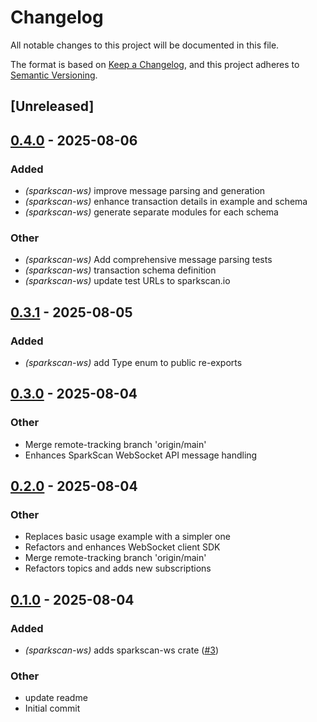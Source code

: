 # Changelog

All notable changes to this project will be documented in this file.

The format is based on [Keep a Changelog](https://keepachangelog.com/en/1.0.0/),
and this project adheres to [Semantic Versioning](https://semver.org/spec/v2.0.0.html).

## [Unreleased]

## [0.4.0](https://github.com/flashnetxyz/sparkscan-rs/compare/sparkscan-ws_v0.3.1...sparkscan-ws_v0.4.0) - 2025-08-06

### Added

- *(sparkscan-ws)* improve message parsing and generation
- *(sparkscan-ws)* enhance transaction details in example and schema
- *(sparkscan-ws)* generate separate modules for each schema

### Other

- *(sparkscan-ws)* Add comprehensive message parsing tests
- *(sparkscan-ws)* transaction schema definition
- *(sparkscan-ws)* update test URLs to sparkscan.io

## [0.3.1](https://github.com/flashnetxyz/sparkscan-rs/compare/sparkscan-ws_v0.3.0...sparkscan-ws_v0.3.1) - 2025-08-05

### Added

- *(sparkscan-ws)* add Type enum to public re-exports

## [0.3.0](https://github.com/flashnetxyz/sparkscan-rs/compare/sparkscan-ws_v0.2.0...sparkscan-ws_v0.3.0) - 2025-08-04

### Other

- Merge remote-tracking branch 'origin/main'
- Enhances SparkScan WebSocket API message handling

## [0.2.0](https://github.com/flashnetxyz/sparkscan-rs/compare/sparkscan-ws_v0.1.0...sparkscan-ws_v0.2.0) - 2025-08-04

### Other

- Replaces basic usage example with a simpler one
- Refactors and enhances WebSocket client SDK
- Merge remote-tracking branch 'origin/main'
- Refactors topics and adds new subscriptions

## [0.1.0](https://github.com/flashnetxyz/sparkscan-rs/releases/tag/sparkscan-ws_v0.1.0) - 2025-08-04

### Added

- *(sparkscan-ws)* adds sparkscan-ws crate ([#3](https://github.com/flashnetxyz/sparkscan-rs/pull/3))

### Other

- update readme
- Initial commit
